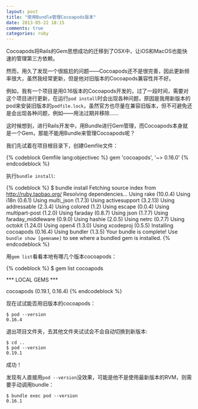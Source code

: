 ```yaml
---
layout: post
title: "使用Bundle管理Cocoapods版本"
date: 2013-05-22 18:15
comments: true
categories: ruby
---
```


Cocoapods将Rails的Gem思想成功的迁移到了OSX中，让iOS和MacOS也能快速的管理第三方依赖。

然而，用久了发现一个很尴尬的问题——Cocoapods还不是很完善，因此更新频率很大，虽然我经常更新，但是他对旧版本的Cocoapods兼容性并不好。

例如，我有一个项目是用0.16版本的Cocoapods开发的，过了一段时间，需要对这个项目进行更新，在运行`pod install`时会出现各种问题，原因是我用新版本的pod来安装旧版本的`podfile.lock`，虽然官方也尽量在兼容旧版本，但不可避免还是会出现各种问题，例如——用法过期并移除……

这时候想到，进行Rails开发中，用Bundle进行Gem管理，而Cocoapods本身就是一个Gem，那能不能用Bundle来管理Cocoapods呢？
<!-- more -->

我们先试着在项目根目录下，创建Gemfile文件：

{% codeblock Gemfile lang:objectivec %}
gem 'cocoapods', '~> 0.16.0'
{% endcodeblock %}

执行`bundle install`:

{% codeblock %}
$ bundle install
Fetching source index from http://ruby.taobao.org/
Resolving dependencies...
Using rake (10.0.4)
Using i18n (0.6.1)
Using multi_json (1.7.3)
Using activesupport (3.2.13)
Using addressable (2.3.4)
Using colored (1.2)
Using escape (0.0.4)
Using multipart-post (1.2.0)
Using faraday (0.8.7)
Using json (1.7.7)
Using faraday_middleware (0.9.0)
Using hashie (2.0.5)
Using netrc (0.7.7)
Using octokit (1.24.0)
Using open4 (1.3.0)
Using xcodeproj (0.5.5)
Installing cocoapods (0.16.4)
Using bundler (1.3.5)
Your bundle is complete!
Use `bundle show [gemname]` to see where a bundled gem is installed.
{% endcodeblock %}

用`gem list`看看本地有哪几个版本cocoapods：

{% codeblock %}
$ gem list cocoapods

*** LOCAL GEMS ***

cocoapods (0.19.1, 0.16.4)
{% endcodeblock %}

现在试试能否用旧版本的cocoapods：

```
$ pod --version
0.16.4
```

退出项目文件夹，去其他文件夹试试会不会自动切换到新版本:

```
$ cd ..
$ pod --version
0.19.1
```

成功！

发现有人直接用`pod --version`没效果，可能是他不是使用最新版本的RVM，则需要手动调用bundle：

```
$ bundle exec pod --version
0.16.1
```